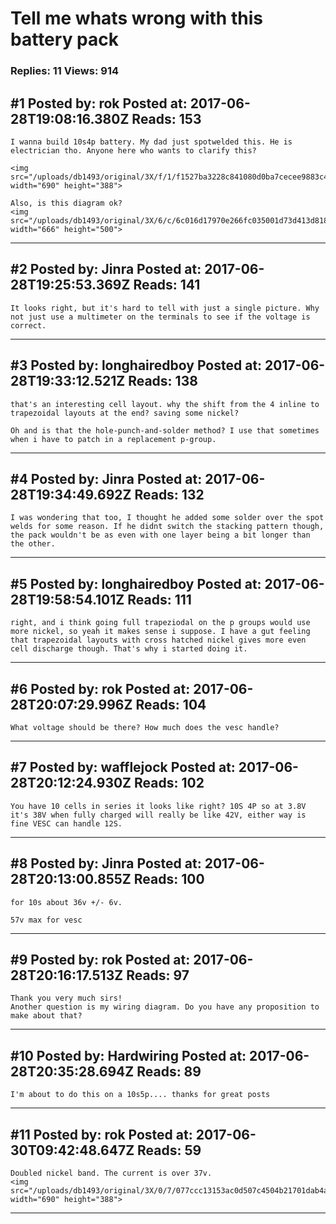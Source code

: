 # Tell me whats wrong with this battery pack

### Replies: 11 Views: 914

## \#1 Posted by: rok Posted at: 2017-06-28T19:08:16.380Z Reads: 153

```
I wanna build 10s4p battery. My dad just spotwelded this. He is electrician tho. Anyone here who wants to clarify this?
 
<img src="/uploads/db1493/original/3X/f/1/f1527ba3228c841080d0ba7cecee9883c4a66719.jpg" width="690" height="388">

Also, is this diagram ok? 
<img src="/uploads/db1493/original/3X/6/c/6c016d17970e266fc035001d73d413d8189645a5.jpg" width="666" height="500">
```

---
## \#2 Posted by: Jinra Posted at: 2017-06-28T19:25:53.369Z Reads: 141

```
It looks right, but it's hard to tell with just a single picture. Why not just use a multimeter on the terminals to see if the voltage is correct.
```

---
## \#3 Posted by: longhairedboy Posted at: 2017-06-28T19:33:12.521Z Reads: 138

```
that's an interesting cell layout. why the shift from the 4 inline to trapezoidal layouts at the end? saving some nickel?

Oh and is that the hole-punch-and-solder method? I use that sometimes when i have to patch in a replacement p-group.
```

---
## \#4 Posted by: Jinra Posted at: 2017-06-28T19:34:49.692Z Reads: 132

```
I was wondering that too, I thought he added some solder over the spot welds for some reason. If he didnt switch the stacking pattern though, the pack wouldn't be as even with one layer being a bit longer than the other.
```

---
## \#5 Posted by: longhairedboy Posted at: 2017-06-28T19:58:54.101Z Reads: 111

```
right, and i think going full trapeziodal on the p groups would use more nickel, so yeah it makes sense i suppose. I have a gut feeling that trapezoidal layouts with cross hatched nickel gives more even cell discharge though. That's why i started doing it.
```

---
## \#6 Posted by: rok Posted at: 2017-06-28T20:07:29.996Z Reads: 104

```
What voltage should be there? How much does the vesc handle?
```

---
## \#7 Posted by: wafflejock Posted at: 2017-06-28T20:12:24.930Z Reads: 102

```
You have 10 cells in series it looks like right? 10S 4P so at 3.8V it's 38V when fully charged will really be like 42V, either way is fine VESC can handle 12S.
```

---
## \#8 Posted by: Jinra Posted at: 2017-06-28T20:13:00.855Z Reads: 100

```
for 10s about 36v +/- 6v.

57v max for vesc
```

---
## \#9 Posted by: rok Posted at: 2017-06-28T20:16:17.513Z Reads: 97

```
Thank you very much sirs!
Another question is my wiring diagram. Do you have any proposition to make about that?
```

---
## \#10 Posted by: Hardwiring Posted at: 2017-06-28T20:35:28.694Z Reads: 89

```
I'm about to do this on a 10s5p.... thanks for great posts
```

---
## \#11 Posted by: rok Posted at: 2017-06-30T09:42:48.647Z Reads: 59

```
Doubled nickel band. The current is over 37v. 
<img src="/uploads/db1493/original/3X/0/7/077ccc13153ac0d507c4504b21701dab4a247392.jpg" width="690" height="388">
```

---
